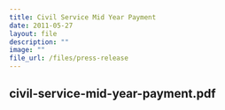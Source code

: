 ```yaml
---
title: Civil Service Mid Year Payment
date: 2011-05-27
layout: file
description: ""
image: ""
file_url: /files/press-release
---
```

civil-service-mid-year-payment.pdf
---
